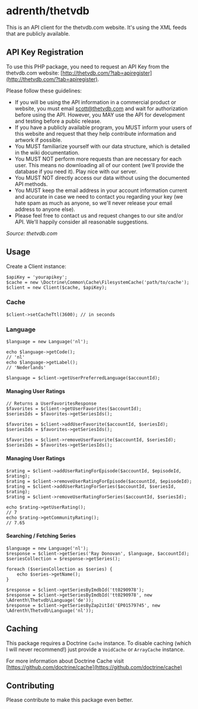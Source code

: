# adrenth/thetvdb

This is an API client for the thetvdb.com website. It's using the XML feeds that are publicly available.

## API Key Registration

To use this PHP package, you need to request an API Key from the thetvdb.com website: [http://thetvdb.com/?tab=apiregister](http://thetvdb.com/?tab=apiregister).

Please follow these guidelines:

* If you will be using the API information in a commercial product or website, you must email [scott@thetvdb.com](mailto:scott@thetvdb.com) and wait for authorization before using the API. However, you MAY use the API for development and testing before a public release.
* If you have a publicly available program, you MUST inform your users of this website and request that they help contribute information and artwork if possible.
* You MUST familiarize yourself with our data structure, which is detailed in the wiki documentation.
* You MUST NOT perform more requests than are necessary for each user. This means no downloading all of our content (we'll provide the database if you need it). Play nice with our server.
* You MUST NOT directly access our data without using the documented API methods.
* You MUST keep the email address in your account information current and accurate in case we need to contact you regarding your key (we hate spam as much as anyone, so we'll never release your email address to anyone else).
* Please feel free to contact us and request changes to our site and/or API. We'll happily consider all reasonable suggestions.

*Source: thetvdb.com*

## Usage

Create a Client instance:

````
$apiKey = 'yourapikey';
$cache = new \Doctrine\Common\Cache\FilesystemCache('path/to/cache');
$client = new Client($cache, $apiKey);
````
### Cache
````
$client->setCacheTtl(3600); // in seconds
````

### Language
````
$language = new Language('nl');

echo $language->getCode();
// 'nl'
echo $language->getLabel();
// 'Nederlands'

$language = $client->getUserPreferredLanguage($accountId);
````

#### Managing User Ratings
````
// Returns a UserFavoritesResponse
$favorites = $client->getUserFavorites($accountId);
$seriesIds = $favorites->getSeriesIds();

$favorites = $client->addUserFavorite($accountId, $seriesId);
$seriesIds = $favorites->getSeriesIds();

$favorites = $client->removeUserFavorite($accountId, $seriesId);
$seriesIds = $favorites->getSeriesIds();
````

#### Managing User Ratings
````
$rating = $client->addUserRatingForEpisode($accountId, $episodeId, $rating);
$rating = $client->removeUserRatingForEpisode($accountId, $episodeId);
$rating = $client->addUserRatingForSeries($accountId, $seriesId, $rating);
$rating = $client->removeUserRatingForSeries($accountId, $seriesId);

echo $rating->getUserRating();
// 7
echo $rating->getCommunityRating();
// 7.65
````

#### Searching / Fetching Series
````
$language = new Language('nl');
$response = $client->getSeries('Ray Donovan', $language, $accountId);
$seriesCollection = $response->getSeries();

foreach ($seriesCollection as $series) {
	echo $series->getName();
}

$response = $client->getSeriesByImdbId('tt0290978');
$response = $client->getSeriesByImdbId('tt0290978', new \Adrenth\Thetvdb\Language('de'));
$response = $client->getSeriesByZap2itId('EP01579745', new \Adrenth\Thetvdb\Language('nl'));
```` 

## Caching

This package requires a Doctrine `Cache` instance. To disable caching (which I will never recommend!) just provide a `VoidCache` or `ArrayCache` instance.

For more information about Doctrine Cache visit [https://github.com/doctrine/cache](https://github.com/doctrine/cache)

## Contributing

Please contribute to make this package even better.